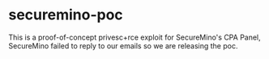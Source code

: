 # securemino-poc

This is a proof-of-concept privesc+rce exploit for SecureMino's CPA Panel, SecureMino failed to reply to our emails so we are releasing the poc. 
